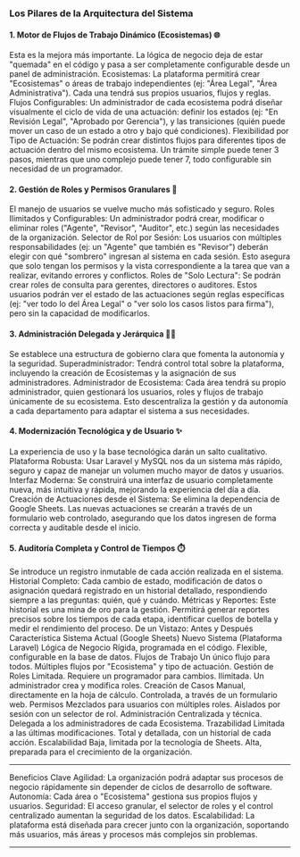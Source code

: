 ### Los Pilares de la Arquitectura del Sistema
#### 1. Motor de Flujos de Trabajo Dinámico (Ecosistemas) 🌐
Esta es la mejora más importante. La lógica de negocio deja de estar "quemada" en el código y pasa a ser completamente configurable desde un panel de administración.
Ecosistemas: La plataforma permitirá crear "Ecosistemas" o áreas de trabajo independientes (ej: "Área Legal", "Área Administrativa"). Cada una tendrá sus propios usuarios, flujos y reglas.
Flujos Configurables: Un administrador de cada ecosistema podrá diseñar visualmente el ciclo de vida de una actuación: definir los estados (ej: "En Revisión Legal", "Aprobado por Gerencia"), y las transiciones (quién puede mover un caso de un estado a otro y bajo qué condiciones).
Flexibilidad por Tipo de Actuación: Se podrán crear distintos flujos para diferentes tipos de actuación dentro del mismo ecosistema. Un trámite simple puede tener 3 pasos, mientras que uno complejo puede tener 7, todo configurable sin necesidad de un programador.
#### 2. Gestión de Roles y Permisos Granulares 🔐
El manejo de usuarios se vuelve mucho más sofisticado y seguro.
Roles Ilimitados y Configurables: Un administrador podrá crear, modificar o eliminar roles ("Agente", "Revisor", "Auditor", etc.) según las necesidades de la organización.
Selector de Rol por Sesión: Los usuarios con múltiples responsabilidades (ej: un "Agente" que también es "Revisor") deberán elegir con qué "sombrero" ingresan al sistema en cada sesión. Esto asegura que solo tengan los permisos y la vista correspondiente a la tarea que van a realizar, evitando errores y conflictos.
Roles de "Solo Lectura": Se podrán crear roles de consulta para gerentes, directores o auditores. Estos usuarios podrán ver el estado de las actuaciones según reglas específicas (ej: "ver todo lo del Área Legal" o "ver solo los casos listos para firma"), pero sin la capacidad de modificarlos.
#### 3. Administración Delegada y Jerárquica 🧑‍💼
Se establece una estructura de gobierno clara que fomenta la autonomía y la seguridad.
Superadministrador: Tendrá control total sobre la plataforma, incluyendo la creación de Ecosistemas y la asignación de sus administradores.
Administrador de Ecosistema: Cada área tendrá su propio administrador, quien gestionará los usuarios, roles y flujos de trabajo únicamente de su ecosistema. Esto descentraliza la gestión y da autonomía a cada departamento para adaptar el sistema a sus necesidades.
#### 4. Modernización Tecnológica y de Usuario ✨
La experiencia de uso y la base tecnológica darán un salto cualitativo.
Plataforma Robusta: Usar Laravel y MySQL nos da un sistema más rápido, seguro y capaz de manejar un volumen mucho mayor de datos y usuarios.
Interfaz Moderna: Se construirá una interfaz de usuario completamente nueva, más intuitiva y rápida, mejorando la experiencia del día a día.
Creación de Actuaciones desde el Sistema: Se elimina la dependencia de Google Sheets. Las nuevas actuaciones se crearán a través de un formulario web controlado, asegurando que los datos ingresen de forma correcta y auditable desde el inicio.
#### 5. Auditoría Completa y Control de Tiempos ⏱️
Se introduce un registro inmutable de cada acción realizada en el sistema.
Historial Completo: Cada cambio de estado, modificación de datos o asignación quedará registrado en un historial detallado, respondiendo siempre a las preguntas: quién, qué y cuándo.
Métricas y Reportes: Este historial es una mina de oro para la gestión. Permitirá generar reportes precisos sobre los tiempos de cada etapa, identificar cuellos de botella y medir el rendimiento del proceso.
De un Vistazo: Antes y Después
Característica
Sistema Actual (Google Sheets)
Nuevo Sistema (Plataforma Laravel)
Lógica de Negocio
Rígida, programada en el código.
Flexible, configurable en la base de datos.
Flujos de Trabajo
Un único flujo para todos.
Múltiples flujos por "Ecosistema" y tipo de actuación.
Gestión de Roles
Limitada. Requiere un programador para cambios.
Ilimitada. Un administrador crea y modifica roles.
Creación de Casos
Manual, directamente en la hoja de cálculo.
Controlada, a través de un formulario web.
Permisos
Mezclados para usuarios con múltiples roles.
Aislados por sesión con un selector de rol.
Administración
Centralizada y técnica.
Delegada a los administradores de cada Ecosistema.
Trazabilidad
Limitada a las últimas modificaciones.
Total y detallada, con un historial de cada acción.
Escalabilidad
Baja, limitada por la tecnología de Sheets.
Alta, preparada para el crecimiento de la organización.

---

Beneficios Clave
Agilidad: La organización podrá adaptar sus procesos de negocio rápidamente sin depender de ciclos de desarrollo de software.
Autonomía: Cada área o "Ecosistema" gestiona sus propios flujos y usuarios.
Seguridad: El acceso granular, el selector de roles y el control centralizado aumentan la seguridad de los datos.
Escalabilidad: La plataforma está diseñada para crecer junto con la organización, soportando más usuarios, más áreas y procesos más complejos sin problemas.

---

